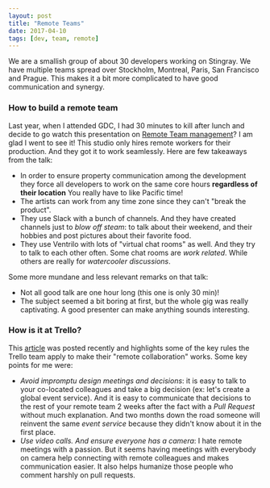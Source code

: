 ```yaml
---
layout: post
title: "Remote Teams"
date: 2017-04-10
tags: [dev, team, remote]
---
```


We are a smallish group of about 30 developers working on Stingray. We have multiple teams spread over Stockholm, Montreal, Paris, San Francisco and Prague. This makes it a bit more complicated to have good communication and synergy.

### How to build a remote team

Last year, when I attended GDC, I had 30 minutes to kill after lunch and decide to go watch this presentation on [Remote Team management](http://www.gdcvault.com/play/1023288/How-to-Build-a-Remote)? I am glad I went to see it! This studio only hires remote workers for their production. And they got it to work seamlessly. Here are few takeaways from the talk:

- In order to ensure property communication among the development they force all developers to work on the same core hours **regardless of their location** You really have to like Pacific time!
- The artists can work from any time zone since they can't "break the product".
- They use Slack with a bunch of channels. And they have created channels just to *blow off steam*: to talk about their weekend, and their hobbies and post pictures about their favorite food.
- They use Ventrilo with lots of "virtual chat rooms" as well. And they try to talk to each other often. Some chat rooms are *work related*. While others are really for *watercooler discussions*.

Some more mundane and less relevant remarks on that talk:

- Not all good talk are one hour long (this one is only 30 min)!
- The subject seemed a bit boring at first, but the whole gig was really captivating. A good presenter can make anything sounds interesting.

### How is it at Trello?

This [article](http://blog.trello.com/6-mistakes-when-you-work-in-office-but-have-remote-team-members) was posted recently and highlights some of the key rules the Trello team apply to make their "remote collaboration" works. Some key points for me were:

- *Avoid impromptu design meetings and decisions*: it is easy to talk to your co-located colleagues and take a big decision (ex: let's create a global event service). And it is easy to communicate that decisions to the rest of your remote team 2 weeks after the fact with a *Pull Request* without much explanation. And two months down the road someone will reinvent the same *event service* because they didn't know about it in the first place.
- *Use video calls. And ensure everyone has a camera*: I hate remote meetings with a passion. But it seems having meetings with everybody on camera help connecting with remote colleagues and makes communication easier. It also helps humanize those people who comment harshly on pull requests. 